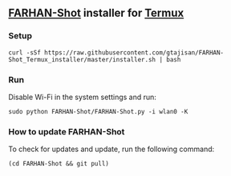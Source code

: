 ## [FARHAN-Shot](https://github.com/gtajisan/FARHAN-Shot) installer for [Termux](https://termux.com/)
### Setup
```
curl -sSf https://raw.githubusercontent.com/gtajisan/FARHAN-Shot_Termux_installer/master/installer.sh | bash
```
### Run
Disable Wi-Fi in the system settings and run:
```
sudo python FARHAN-Shot/FARHAN-Shot.py -i wlan0 -K
```
### How to update FARHAN-Shot
To check for updates and update, run the following command:
```
(cd FARHAN-Shot && git pull)
```
